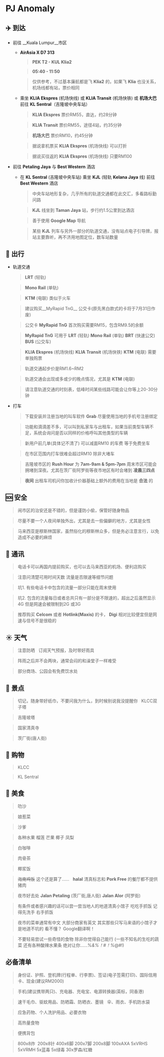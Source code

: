 # PJ Anomaly

## :airplane: 到达

+ 前往 __Kuala Lumpur__市区
  - __AirAsia X D7 313__

    > __PEK T2 - KUL Klia2__

    > __05:40 - 11:50__

    > 仅供参考，不过基本廉航都是飞 __Klia2__ 的，如果飞 __Klia__ 也没关系，机场线都有站，票价相同

  - 乘坐 __KLIA Ekspres__ (机场快线) 或 __KLIA Transit__ (机场快铁) 或 __机场大巴__ 前往 __KL Sentral__（吉隆坡中央车站）
    > __KLIA Ekspres__  票价RM55，直达，约28分钟

    > __KLIA Transit__  票价RM55，途径4站，约35分钟

    > __机场大巴__  票价RM10，约45分钟 
  
    > 据说拿机票买 __KLIA Ekspres__ (机场快线) 可以打折
  
    > 据说买往返的  __KLIA Ekspres__ (机场快线) 只要RM100


+ 前往 __Petaling Jaya__ 与 __Best Western__ 酒店
    - 在 __KL Sentral__ (吉隆坡中央车站) 乘坐 __KJL__ (轻轨 __Kelana Jaya__ 线) 前往 __Best Western__ 酒店
      > 中央车站地形复杂，几乎所有的轨道交通都在此交汇，多看路标勤问路
  
      > __KJL__ 线坐到 __Taman Jaya__ 站，步行约1.5公里到达酒店
  
      > 善于使用 __Google Map__ 导航
  
      > 某些 __KJL__ 列车与另外一部分的轨道交通，没有站点电子引导牌，报站主要靠听，再不济用地图定位，数车站数量 
      


## :car: 出行

   - 轨道交通
  
      > __LRT__ (轻轨)
  
      > __Mono Rail__ (单轨)
  
      > __KTM__ (电联) 类似于火车
  
      > 建议购买__MyRapid TnG__ 公交卡(原先黑白款式的卡将于7月31日作废)
  
      > 公交卡 __MyRapid TnG__ 首次购买需要RM15，包含RM9.5的余额
  
      > __MyRapid TnG__ 可用于 __LRT__ (轻轨) __Mono Rail__ (单轨) __BRT__ (快速公交) __BUS__ (公交车) 
  
      > __KLIA Ekspres__ (机场快线) __KLIA Transit__ (机场快铁) __KTM__ (电联) 需要单独购票
  
      > 轨道交通起步价是RM1.6~RM2
      
      > 轨道交通会出现或多或少的晚点情况，尤其是 __KTM__ (电联) 
      
      > 请注意轨道交通的时刻表，低峰时间某些线路可能会让你等上20-30分钟
      
  - 打车
  
    > 下载安装并注册当地的叫车软件 __Grab__ 尽量使用当地的手机号注册绑定
    
    > 功能和滴滴差不多，可以叫到私家车与出租车，如果当前类型车辆不足，系统会询问是否以同样的价格呼叫其他类型的车辆
    
    > 新用户前几单(具体记不清了) 可以减面RM10 的车费 等于免费坐车
    
    > 在市区范围内打车很难会超过RM10 除非大堵车
    
    > 吉隆坡市区的 __Rush Hour__ 为 __7am-9am & 5pm-7pm__ 周末市区可能会拥堵到深夜。尤其在茨厂街阿罗街等夜市地区有时会堵到 __凌晨三四点__ 
    
    > __夜间__ 出租车司机问你加收计价器基础上额外的费用在当地是 __合法__ 的
    
    
## :sos: 安全
    
  > 闹市区的治安还是不错的，但是谨防小偷，保管好随身物品
    
  > 尽量不要一个人夜间单独外出，尤其是去一些偏僻的地方，尤其是女性
    
  > 马来西亚是穆斯林国家，虽然俗化的穆斯林众多，但是务必注意言行，以免造成不必要的麻烦
    
## :iphone: 通讯
    
  > 电话卡可以再国内提前购买，也可以去马来西亚的机场、便利店购买
    
  > 注意问清楚可用时间天数 流量是否限速等细节问题
    
  > 坑1. 有些电话卡中包含的流量一部分只能在周末使用
    
  > 坑2. 包含的流量每日或者总共只有一部分是不限速的，超出之后虽然显示4G 但是网速会被限制到2G 或3G
    
  > 推荐购买 __Celcom__ 或者 __Hotlink(Maxis)__ 的卡， __Digi__ 相对比较便宜但是网速与信号不是很稳的
  
## :sunny: 天气
  
  > 注意防晒
  
  > 订阅天气预报，及时带好雨具
  
  > 阵雨之后并不会两块，通常会闷的和澡堂子一样难受
  
  > 部分商场、公园会有免费饮水处
  
## :ocean: 景点
  
  > 切记，随身带好纸巾，不要问我为什么，到时候别说我没提醒你
  
  > KLCC双子塔
  
  > 吉隆坡塔
  
  > 国家清真寺
  
  > 茨厂街(唐人街)

## :ocean: 购物

  > KLCC
  
  > KL Sentral

## :beers: 美食
  
  > 叻沙
  
  > 娘惹菜
  
  > 沙爹
  
  > 各种水果 榴莲 芒果 椰子 凤梨
  
  > 白咖啡
  
  > 肉骨茶
  
  > 椰浆饭
  
  > ~~海南鸡饭~~ 这个还是算了……
  
  > __halal__ 清真标志和 __Pork Free__ 的餐厅都不提供猪肉
  
  > 夜市好去处 __Jalan Petaling__ (茨厂街,唐人街) __Jalan Alor__ (阿罗街)
  
  > 有条件或者感兴趣的话可以尝一尝当地人的地道清真小馆子 吃吃手抓饭 记得先洗手 右手抓饭
  
  > 夜市的菜单通常有中文 大部分商家有英文 其实那些只写马来语的小馆子才是地道不坑的 看不懂？ Google翻译啊！
  
  > 不要轻易尝试一些奇怪的食物 除非你觉得自己能行 (一些不知名的生吃的蔬菜 还有各种酸辣水果条 绝对让你……%*&%！#！%*@#!)
  
## 必备清单

  > 身份证、护照、登机牌(行程单、行李票)、签证(电子签需打印)、国际信用卡、现金(建议RM2000)
  
  > 手机(建议携带两只)、充电器、充电宝、电源转换器(英标，同香港)
  
  > 速干毛巾、驱蚊用品、防晒霜、防晒衣、墨镜
  
  > 伞、雨衣、手机防水袋
  
  > 应急药物、个人洗护用品、必要衣物
  
  > 高热量食物

  > 便携背包
  
  > 800x8炸  200x8针 400x6脚 200x7脚 200x8脚 100xAXA 5xVRHS 5xVRMH 5x蓝毒 5x绿毒 30x罗森/红糖
    
